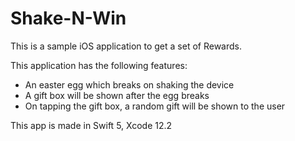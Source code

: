 # Shake-N-Win

This is a sample iOS application to get a set of Rewards.

This application has the following features:

* An easter egg which breaks on shaking the device
* A gift box will be shown after the egg breaks
* On tapping the gift box, a random gift will be shown to the user

This app is made in Swift 5, Xcode 12.2
